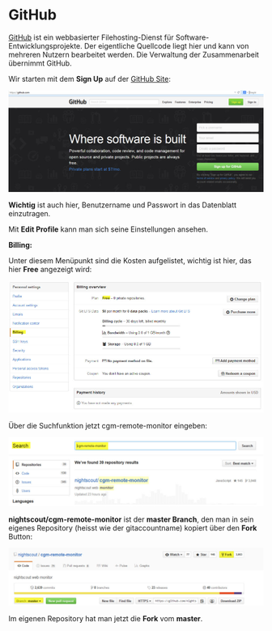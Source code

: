 # GitHub

[GitHub](https://de.wikipedia.org/wiki/GitHub) ist ein webbasierter Filehosting-Dienst für Software-Entwicklungsprojekte. Der eigentliche Quellcode liegt hier und kann von mehreren Nutzern bearbeitet werden. Die Verwaltung der Zusammenarbeit übernimmt GitHub.

Wir starten mit dem **Sign Up** auf der [GitHub Site](https://github.com/):

![github sign up](../images/github/github_sign_up.jpg)

**Wichtig** ist auch hier, Benutzername und Passwort in das Datenblatt einzutragen.

Mit **Edit Profile** kann man sich seine Einstellungen ansehen. 

**Billing:**

 Unter diesem Menüpunkt sind die Kosten aufgelistet, wichtig ist hier, das hier **Free** angezeigt wird:
 
 ![github_billing](../images/github/github_billing.jpg)
 
  Über die Suchfunktion jetzt cgm-remote-monitor eingeben:
 
 ![github_search](../images/github/github_search.jpg)
 
 **nightscout/cgm-remote-monitor** ist der **master Branch**, den man in sein eigenes Repository (heisst wie der gitaccountname) kopiert über den **Fork** Button:
 
 ![github_branch_master](../images/github/github_branch_master.jpg)
 
 Im eigenen Repository hat man jetzt die **Fork** vom **master**.
 
 
 
 
 
 





